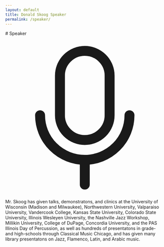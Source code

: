 ```yaml
---
layout: default
title: Donald Skoog Speaker
permalink: /speaker/
---
```


<section markdown=1>
# Speaker
  <div>
    <svg xmlns="http://www.w3.org/2000/svg" viewBox="0 0 256 256"><rect width="256" height="256" fill="none"/><rect x="88" y="24" width="80" height="144" rx="40" fill="none" stroke="currentColor" stroke-linecap="round" stroke-linejoin="round" stroke-width="16"/><line x1="128" y1="200" x2="128" y2="240" fill="none" stroke="currentColor" stroke-linecap="round" stroke-linejoin="round" stroke-width="16"/><path d="M200,128a72,72,0,0,1-144,0" fill="none" stroke="currentColor" stroke-linecap="round" stroke-linejoin="round" stroke-width="16"/></svg>
    <div>
      <p> Mr. Skoog has given talks, demonstratons, and clinics at the University of Wisconsin (Madison and Milwaukee), Northwestern University, Valparaiso University, Vandercook College, Kansas State University, Colorado State University, Illinois Wesleyen University, the Nashville Jazz Workshop, Millikin University, College of DuPage, Concordia University, and the PAS Illinois Day of Percussion, as well as hundreds of presentatons in grade- and high-schools through Classical Music Chicago, and has given many library presentatons on Jazz, Flamenco, Latin, and Arabic music.</p>
    </div>
  </div>
</section>
